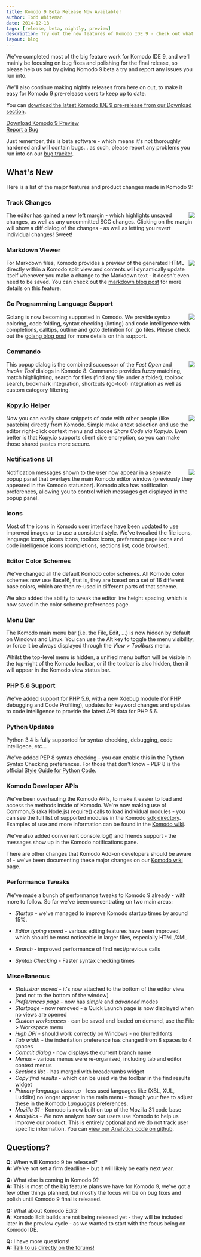 ```yaml
---
title: Komodo 9 Beta Release Now Available!
author: Todd Whiteman
date: 2014-12-18
tags: [release, beta, nightly, preview]
description: Try out the new features of Komodo IDE 9 - check out what we've working on and contribute towards the next version by reporting bugs or enhancement ideas.
layout: blog
---
```


We've completed most of the big feature work for Komodo IDE 9, and we'll mainly
be focusing on bug fixes and polishing for the final release, so please help us
out by giving Komodo 9 beta a try and report any issues you run into.

We'll also continue making nightly releases from here on out, to make it easy
for Komodo 9 pre-release users to keep up to date.

You can [download the latest Komodo IDE 9 pre-release from our Download section](/download#preview).

<div class="centered">
    <div class="spacer"></div>
    <a href="/download#preview" class="button big primary">
        <i class="icon icon-download"></i>
        Download Komodo 9 Preview
    </a>
    <div class="spacer-half"></div>
    <span>
        <i class="icon icon-bug"></i>
        <a href="https://bugs.activestate.com/enter_bug.cgi?product=Komodo&version=9.0.0%20preview" target="_blank">Report a Bug</a>
    </span>
</div>

Just remember, this is beta software - which means it's not thoroughly hardened
and will contain bugs... as such, please report any problems you run into on our [bug tracker](https://bugs.activestate.com/enter_bug.cgi?product=Komodo&version=9.0.0%20preview).

## What's New

Here is a list of the major features and product changes made in Komodo 9:

### Track Changes

<a href="/images/blog/2014-12/trackchanges.png" class="lightbox" title="Track Changes mockup - subject to change - click to enlarge">
<img src="/images/blog/2014-12/trackchanges-thumb.png" align="right">
</a>

The editor has gained a new left margin - which highlights unsaved changes, as
well as any uncommitted SCC changes. Clicking on the margin will show a diff
dialog of the changes - as well as letting you revert individual changes! Sweet!

<div class="clearfix"></div>

### Markdown Viewer

<a href="/images/blog/2014-12/markdown-viewer.png" class="lightbox" title="Markdown viewer - click to enlarge screenshot">
<img src="/images/blog/2014-12/markdown-viewer-thumb.png" align="right">
</a>

For Markdown files, Komodo provides a preview of the generated HTML directly
within a Komodo split view and contents will dynamically update itself whenever
you make a change to the Markdown text - it doesn't even need to be saved. You
can check out the [markdown blog post] for more details on this feature.

<div class="clearfix"></div>

### Go Programming Language Support

<img src="http://komodoide.com/images/blog/2014-10/golang-logo.png" align="right">

Golang is now becoming supported in Komodo. We provide syntax coloring, code
folding, syntax checking (linting) and code intelligence with completions,
calltips, outline and goto definition for .go files. Please check out the
[golang blog post] for more details on this support.

<div class="clearfix"></div>

### Commando

<a href="/images/blog/2014-12/commando.png" class="lightbox" title="Commando - click to enlarge screenshot">
<img src="/images/blog/2014-12/commando-thumb.png" align="right">
</a>

This popup dialog is the combined successor of the *Fast Open* and *Invoke Tool*
dialogs in Komodo 8. Commando provides fuzzy matching, match highlighting,
search for files (find any file under a folder), toolbox search, bookmark
integration, shortcuts (go-tool) integration as well as custom category
filtering.

<div class="clearfix"></div>

### <a href="http://kopy.io/">Kopy.io</a> Helper

<a href="http://kopy.io/">
<img src="http://kopy.io/img/pastebin-logo-dark.png" align="right">
</a>

Now you can easily share snippets of code with other people (like pastebin)
directly from Komodo. Simple make a text selection and use the editor
right-click context menu and choose *Share Code via Kopy.io*. Even better is that
Kopy.io supports client side encryption, so you can make those shared pastes
more secure.

<div class="clearfix"></div>

### Notifications UI

<a href="/images/blog/2014-12/notify.png" class="lightbox" title="Notifications UI - click to enlarge screenshot">
<img src="/images/blog/2014-12/notify-thumb.png" align="right">
</a>

Notification messages shown to the user now appear in a separate popup panel
that overlays the main Komodo editor window (previously they appeared in the
Komodo statusbar). Komodo also has notification preferences, allowing you to
control which messages get displayed in the popup panel.

<div class="clearfix"></div>

### Icons

Most of the icons in Komodo user interface have been updated to use improved
images or to use a consistent style. We've tweaked the file icons, language
icons, places icons, toolbox icons, preference page icons and code intelligence
icons (completions, sections list, code browser).

<div class="clearfix"></div>

### Editor Color Schemes

We've changed all the default Komodo color schemes. All Komodo color schemes now
use Base16, that is, they are based on a set of 16 different base colors, which
are then re-used in different parts of that scheme.

We also added the ability to tweak the editor line height spacing, which is now
saved in the color scheme preferences page.

### Menu Bar

The Komodo main menu bar (i.e. the File, Edit, ...) is now hidden by default on
Windows and Linux. You can use the Alt key to toggle the menu visibility, or
force it be always displayed through the *View > Toolbars* menu.

Whilst the top-level menu is hidden, a unified menu button will be visible in
the top-right of the Komodo toolbar, or if the toolbar is also hidden, then it
will appear in the Komodo view status bar.

### PHP 5.6 Support

We've added support for PHP 5.6, with a new Xdebug module (for PHP debugging and
Code Profiling), updates for keyword changes and updates to code intelligence to
provide the latest API data for PHP 5.6.

### Python Updates

Python 3.4 is fully supported for syntax checking, debugging, code intelligece,
etc...

We've added PEP 8 syntax checking - you can enable this in the Python Syntax
Checking preferences. For those that don't know - PEP 8 is the official [Style
Guide for Python Code](http://legacy.python.org/dev/peps/pep-0008/).

### Komodo Developer APIs

We've been overhauling the Komodo APIs, to make it easier to load and access the
methods inside of Komodo. We're now making use of CommonJS (aka Node.js)
require() calls to load individual modules - you can see the full list of
supported modules in the Komodo [sdk directory]. Examples of use and more
information can be found in the [Komodo wiki].

We've also added convenient console.log() and friends support - the messages
show up in the Komodo notifications pane.

There are other changes that Komodo Add-on developers should be aware of - we've
been documenting these major changes on our [Komodo wiki] page.

### Performance Tweaks

We've made a bunch of performance tweaks to Komodo 9 already - with more to
follow. So far we've been concentrating on two main areas:

* *Startup* - we've managed to improve Komodo startup times by around 15%.

* *Editor typing speed* - various editing features have been improved, which
  should be most noticeable in larger files, especially HTML/XML.

* *Search* - improved performance of find next/previous calls

* *Syntax Checking* - Faster syntax checking times

### Miscellaneous

* *Statusbar moved* - it's now attached to the bottom of the editor view (and
  not to the bottom of the window)
* *Preferences page* - now has *simple* and *advanced* modes
* *Startpage* - now removed - a Quick Launch page is now displayed when no views are opened
* *Custom workspaces* - can be saved and loaded on demand, use the File > Workspace menu
* *High DPI* - should work correctly on Windows - no blurred fonts
* *Tab width* - the indentation preference has changed from 8 spaces to 4 spaces
* *Commit dialog* - now displays the current branch name
* *Menus* - various menus were re-organised, including tab and editor context menus
* *Sections list* - has merged with breadcrumbs widget
* *Copy find results* - which can be used via the toolbar in the find results widget
* *Primary language cleanup* - less used languages like (XBL, XUL, Luddite) no
  longer appear in the main menu - though your free to adjust these in the
  Komodo *Languages* preferences.
* *Mozilla 31* - Komodo is now built on top of the Mozilla 31 code base
* *Analytics* - We now analyze how our users use Komodo to help us improve our
  product. This is entirely optional and we do not track user specific
  information. You can [view our Analytics code on
  github](https://github.com/Komodo/KomodoEdit/blob/master/src/modules/analytics/content/analytics.js).

## Questions?

**Q:** When will Komodo 9 be released?<br>
**A:** We've not set a firm deadline - but it will likely be early next year.

**Q:** What else is coming in Komodo 9?<br>
**A:** This is most of the big feature plans we have for Komodo 9, we've got a
few other things planned, but mostly the focus will be on bug fixes and polish
until Komodo 9 final is released.

**Q:** What about Komodo Edit?<br>
**A:** Komodo Edit builds are not being released yet - they will be included later in
the preview cycle - as we wanted to start with the focus being on Komodo IDE.

**Q:** I have more questions!<br>
**A:** [Talk to us directly on the forums!](http://forum.komodoide.com/)


[markdown blog post]: http://komodoide.com/blog/2014-11/live-markdown-viewing-in-komodo/
[golang blog post]: http://komodoide.com/blog/2014-10/introducing-go-lang-support/
[sdk directory]: https://github.com/Komodo/KomodoEdit/tree/master/src/chrome/komodo/content/sdk
[Komodo wiki]: https://github.com/Komodo/KomodoEdit/wiki/Komodo-9-Changes
